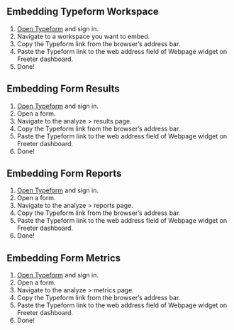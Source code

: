 ## Embedding Typeform Workspace

1. <a href="{{ curItem.homeUrl|e }}" rel="nofollow" target="_blank">Open Typeform</a> and sign in.
2. Navigate to a workspace you want to embed.
3. Copy the Typeform link from the browser’s address bar.
4. Paste the Typeform link to the web address field of Webpage widget on Freeter dashboard.
5. Done!

## Embedding Form Results

1. <a href="{{ curItem.homeUrl|e }}" rel="nofollow" target="_blank">Open Typeform</a> and sign in.
2. Open a form.
3. Navigate to the analyze > results page.
4. Copy the Typeform link from the browser’s address bar.
5. Paste the Typeform link to the web address field of Webpage widget on Freeter dashboard.
6. Done!

## Embedding Form Reports

1. <a href="{{ curItem.homeUrl|e }}" rel="nofollow" target="_blank">Open Typeform</a> and sign in.
2. Open a form.
3. Navigate to the analyze > reports page.
4. Copy the Typeform link from the browser’s address bar.
5. Paste the Typeform link to the web address field of Webpage widget on Freeter dashboard.
6. Done!

## Embedding Form Metrics

1. <a href="{{ curItem.homeUrl|e }}" rel="nofollow" target="_blank">Open Typeform</a> and sign in.
2. Open a form.
3. Navigate to the analyze > metrics page.
4. Copy the Typeform link from the browser’s address bar.
5. Paste the Typeform link to the web address field of Webpage widget on Freeter dashboard.
6. Done!
